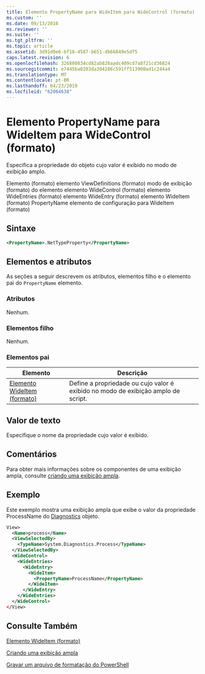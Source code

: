 ```yaml
---
title: Elemento PropertyName para WideItem para WideControl (formato) | Microsoft Docs
ms.custom: ''
ms.date: 09/13/2016
ms.reviewer: ''
ms.suite: ''
ms.tgt_pltfrm: ''
ms.topic: article
ms.assetid: 3d91d0e6-bf18-4587-b651-db66849e5df5
caps.latest.revision: 6
ms.openlocfilehash: 326880834cd82ab826aadc409cd7a8f21cd36824
ms.sourcegitcommit: e7445ba8203da304286c591ff513900ad1c244a4
ms.translationtype: MT
ms.contentlocale: pt-BR
ms.lasthandoff: 04/23/2019
ms.locfileid: "62064638"
---
```

# <a name="propertyname-element-for-wideitem-for-widecontrol-format"></a>Elemento PropertyName para WideItem para WideControl (formato)

Especifica a propriedade do objeto cujo valor é exibido no modo de exibição amplo.

Elemento (formato) elemento ViewDefinitions (formato) modo de exibição (formato) do elemento elemento WideControl (formato) elemento WideEntries (formato) elemento WideEntry (formato) elemento WideItem (formato) PropertyName elemento de configuração para WideItem (formato)

## <a name="syntax"></a>Sintaxe

```xml
<PropertyName>.NetTypeProperty</PropertyName>
```

## <a name="attributes-and-elements"></a>Elementos e atributos

As seções a seguir descrevem os atributos, elementos filho e o elemento pai do `PropertyName` elemento.

### <a name="attributes"></a>Atributos

Nenhum.

### <a name="child-elements"></a>Elementos filho

Nenhum.

### <a name="parent-elements"></a>Elementos pai

|Elemento|Descrição|
|-------------|-----------------|
|[Elemento WideItem (formato)](./wideitem-element-for-widecontrol-format.md)|Define a propriedade ou cujo valor é exibido no modo de exibição amplo de script.|

## <a name="text-value"></a>Valor de texto

Especifique o nome da propriedade cujo valor é exibido.

## <a name="remarks"></a>Comentários

Para obter mais informações sobre os componentes de uma exibição ampla, consulte [criando uma exibição ampla](./creating-a-wide-view.md).

## <a name="example"></a>Exemplo

Este exemplo mostra uma exibição ampla que exibe o valor da propriedade ProcessName do [Diagnostics](/dotnet/api/System.Diagnostics.Process) objeto.

```xml
View>
  <Name>process</Name>
  <ViewSelectedBy>
    <TypeName>System.Diagnostics.Process</TypeName>
  </ViewSelectedBy>
  <WideControl>
    <WideEntries>
      <WideEntry>
        <WideItem>
          <PropertyName>ProcessName</PropertyName>
        </WideItem>
      </WideEntry>
    </WideEntries>
  </WideControl>
</View>

```

## <a name="see-also"></a>Consulte Também

[Elemento WideItem (formato)](./wideitem-element-for-widecontrol-format.md)

[Criando uma exibição ampla](./creating-a-wide-view.md)

[Gravar um arquivo de formatação do PowerShell](./writing-a-powershell-formatting-file.md)
